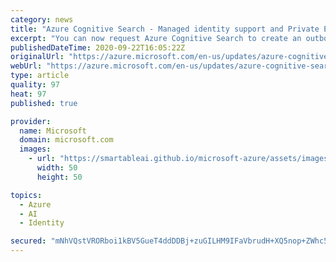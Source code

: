 ```yaml
---
category: news
title: "Azure Cognitive Search - Managed identity support and Private Endpoints are GA"
excerpt: "You can now request Azure Cognitive Search to create an outbound private endpoint connection in order to securely access data from such data sources via indexers . You can also create identity for a search service in Azure Active Directory, then use RBAC permissions to grant the identity permissions"
publishedDateTime: 2020-09-22T16:05:22Z
originalUrl: "https://azure.microsoft.com/en-us/updates/azure-cognitive-search-managed-identity-support-and-private-endpoints-are-ga/"
webUrl: "https://azure.microsoft.com/en-us/updates/azure-cognitive-search-managed-identity-support-and-private-endpoints-are-ga/"
type: article
quality: 97
heat: 97
published: true

provider:
  name: Microsoft
  domain: microsoft.com
  images:
    - url: "https://smartableai.github.io/microsoft-azure/assets/images/organizations/microsoft.com-50x50.jpg"
      width: 50
      height: 50

topics:
  - Azure
  - AI
  - Identity

secured: "mNhVQstVRORboi1kBV5GueT4ddDDBj+zuGILHM9IFaVbrudH+XQ5nop+ZWhc5XRFBp7/w7PthmS0a+oxRxODo/eAiFPnbCHD0b+5KmscB5UTBiXm9vH05xFGX4piyTHHHbx2/RZKVz4vKXzokVEnEWKn3gGGqRyxRkQEpCRW2jhzjxSfGtYP7bfWQFtO6P0C2t/1xao8YckSHfx1qhge7lXgk7/An5F8TZV0JFHHFsoxxO3o9tpopW10XliScc4mN+/pfP5tW2aAQ/1F6rXKDoBTHAjLz7bl4Bs90q41vKIZCX1gcMxdtCZPl52o/yPgGQX/Yv4pmuUVMeCjPFvCh7a78FM5B30qxXNr4vKboGc=;av3Zj1EMrzaSGve3j+dJmw=="
---
```


